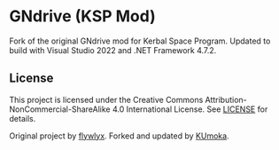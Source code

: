# GNdrive (KSP Mod)

Fork of the original GNdrive mod for Kerbal Space Program.
Updated to build with Visual Studio 2022 and .NET Framework 4.7.2.

## License
This project is licensed under the Creative Commons Attribution-NonCommercial-ShareAlike 4.0 International License.
See [LICENSE](LICENSE) for details.

Original project by [flywlyx](https://github.com/flywlyx/GNdrive).
Forked and updated by [KUmoka](https://github.com/KUmoka).
